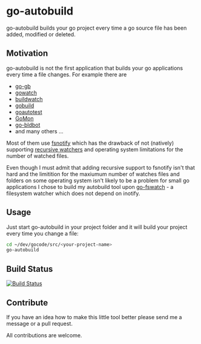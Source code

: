# go-autobuild

go-autobuild builds your go project every time a go source file has been added, modified or deleted.

## Motivation

go-autobuild is not the first application that builds your go applications every time a file changes. For example there are

- [go-gb](https://github.com/skelterjohn/go-gb)
- [gowatch](https://bitbucket.org/gotamer/gowatch)
- [buildwatch](https://bitbucket.org/jzs/buildwatch)
- [gobuild](https://code.google.com/p/gobuild/)
- [goautotest](https://github.com/ryanslade/goautotest)
- [GoMon](https://github.com/aaudis/GoMon)
- [go-bldbot](https://github.com/sbinet/go-bldbot)
- and many others ...

Most of them use [fsnotify](https://github.com/howeyc/fsnotify) which has the drawback of not (natively) supporting [recursive watchers](https://github.com/howeyc/fsnotify/issues/56) and operating system limitations for the number of watched files.

Even though I must admit that adding recursive support to fsnotify isn't that hard and the limitition for the maxiumum number
of watches files and folders on some operating system isn't likely to be a problem for small go applications I chose to build my autobuild tool upon [go-fswatch](https://github.com/andreaskoch/go-fswatch) - a filesystem watcher which does not depend on inotify.

## Usage

Just start go-autobuild in your project folder and it will build your project every time you change a file:

```bash
cd ~/dev/gocode/src/<your-project-name>
go-autobuild
```

## Build Status

[![Build Status](https://travis-ci.org/andreaskoch/go-autobuild.png?branch=master)](https://travis-ci.org/andreaskoch/go-autobuild)

## Contribute

If you have an idea how to make this little tool better please send me a message or a pull request.

All contributions are welcome.